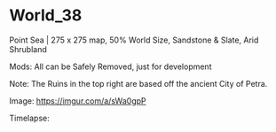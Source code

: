 # World_38
Point Sea | 275 x 275 map, 50% World Size, Sandstone &amp; Slate, Arid Shrubland

Mods: All can be Safely Removed, just for development 

Note: The Ruins in the top right are based off the ancient City of Petra. 


Image: https://imgur.com/a/sWa0gpP

Timelapse: 
